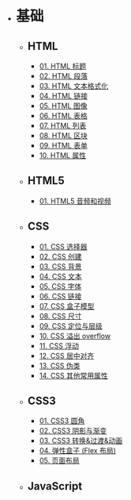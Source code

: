 <!--
 * @Author: shenxh
 * @Date: 2021-12-15 17:14:29
 * @LastEditors: shenxh
 * @LastEditTime: 2021-12-16 10:29:07
 * @Description: 目录
-->

- # 基础
  - ## HTML
    - [01. HTML 标题](./基础/HTML/01.%20HTML%20标题)
    - [02. HTML 段落](./基础/HTML/02.%20HTML%20段落/README.md)
    - [03. HTML 文本格式化](./基础/HTML/03.%20HTML%20文本格式化/README.md)
    - [04. HTML 链接](./基础/HTML/04.%20HTML%20链接/README.md)
    - [05. HTML 图像](./基础/HTML/05.%20HTML%20图像/README.md)
    - [06. HTML 表格](./基础/HTML/06.%20HTML%20表格/README.md)
    - [07. HTML 列表](./基础/HTML/07.%20HTML%20列表/README.md)
    - [08. HTML 区块](./基础/HTML/08.%20HTML%20区块/README.md)
    - [09. HTML 表单](./基础/HTML/09.%20HTML%20表单/README.md)
    - [10. HTML 属性](./基础/HTML/10.%20HTML%20属性/README.md)
  - ## HTML5
    - [01. HTML5 音频和视频](./基础/HTML5/01.%20HTML5%20音频和视频/README.md)
  - ## CSS
    - [01. CSS 选择器](./基础/CSS/01.%20CSS%20选择器/README.md)
    - [02. CSS 创建](./基础/CSS/02.%20CSS%20创建/README.md)
    - [03. CSS 背景](./基础/CSS/03.%20CSS%20背景/README.md)
    - [04. CSS 文本](./基础/CSS/04.%20CSS%20文本/README.md)
    - [05. CSS 字体](./基础/CSS/05.%20CSS%20字体/README.md)
    - [06. CSS 链接](./基础/CSS/06.%20CSS%20链接/README.md)
    - [07. CSS 盒子模型](./基础/CSS/07.%20CSS%20盒子模型/README.md)
    - [08. CSS 尺寸](./基础/CSS/08.%20CSS%20尺寸/README.md)
    - [09. CSS 定位与层级](./基础/CSS/09.%20CSS%20定位与层级/README.md)
    - [10. CSS 溢出 overflow](./基础/CSS/10.%20CSS%20溢出%20overflow/README.md)
    - [11. CSS 浮动](./基础/CSS/11.%20CSS%20浮动/README.md)
    - [12. CSS 居中对齐](./基础/CSS/12.%20CSS%20居中对齐/README.md)
    - [13. CSS 伪类](./基础/CSS/13.%20CSS%20伪类/README.md)
    - [14. CSS 其他常用属性](./基础/CSS/14.%20CSS%20其他常用属性/README.md)
  - ## CSS3
    - [01. CSS3 圆角](./基础/CSS3/01.%20CSS3%20圆角/README.md)
    - [02. CSS3 阴影与渐变](./基础/CSS3/02.%20CSS3%20阴影与渐变/README.md)
    - [03. CSS3 转换&过渡&动画](./基础/CSS3/03.%20CSS3%20转换&过渡&动画/README.md)
    - [04. 弹性盒子 (Flex 布局)](./基础/CSS3/04.%20弹性盒子%20(Flex%20布局)/README.md)
    - [05. 页面布局](./基础/CSS3/05.%20页面布局/README.md)
  - ## JavaScript
